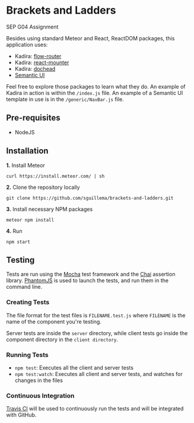 # Brackets and Ladders
SEP G04 Assignment

Besides using standard Meteor and React, ReactDOM packages, this application uses:
- Kadira: [flow-router](https://github.com/kadirahq/flow-router)
- Kadira: [react-mounter](https://github.com/kadirahq/react-mounter)
- Kadira: [dochead](https://github.com/kadirahq/meteor-dochead)
- [Semantic UI](http://semantic-ui.com/)

Feel free to explore those packages to learn what they do. An example of Kadira in action is within the ```/index.js``` file. An example of a Semantic UI template in use is in the ```/generic/NavBar.js``` file.

## Pre-requisites
* NodeJS

## Installation
**1.** Install Meteor
```
curl https://install.meteor.com/ | sh
```

**2.** Clone the repository locally
```
git clone https://github.com/sguillema/brackets-and-ladders.git
```

**3.** Install necessary NPM packages
```
meteor npm install
```

**4.** Run
```
npm start
```

## Testing

Tests are run using the [Mocha](http://mochajs.org/) test framework and the [Chai](http://chaijs.com/) assertion library. [PhantomJS](http://phantomjs.org/) is used to launch the tests, and run them in the command line.

### Creating Tests
The file format for the test files is `FILENAME.test.js` where `FILENAME` is the name of the component you're testing.

Server tests are inside the `server` directory, while client tests go inside the component directory in the `client directory`.

### Running Tests
* `npm test`: Executes all the client and server tests
* `npm test:watch`: Executes all client and server tests, and watches for changes in the files

### Continuous Integration

[Travis CI](https://travis-ci.org/) will be used to continuously run the tests and will be integrated with GitHub.
